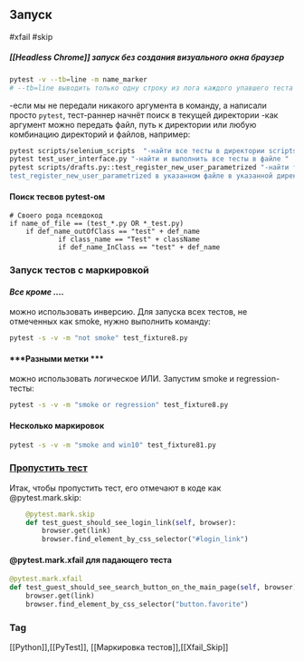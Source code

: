 ## Запуск 
#xfail #skip
##### [[Headless Chrome]] запуск без создания визуального окна браузер
```bash
pytest -v --tb=line -m name_marker
# --tb=line выводить только одну строку из лога каждого упавшего теста
```
-если мы не передали никакого аргумента в команду, а написали просто `pytest`, тест-раннер начнёт поиск в текущей директории
 -как аргумент можно передать файл, путь к директории или любую комбинацию директорий и файлов, например: 
```bash
pytest scripts/selenium_scripts  "-найти все тесты в директории scripts/selenium_scripts"
pytest test_user_interface.py "-найти и выполнить все тесты в файле "
pytest scripts/drafts.py::test_register_new_user_parametrized "-найти тест с именем
test_register_new_user_parametrized в указанном файле в указанной директории и выполнить "
```
#### Поиск тесвов pytest-ом
```
# Cвоего рода псевдокод 
if name_of_file == (test_*.py OR *_test.py)
	if def_name_outOfClass == "test" + def_name
			if class_name == "Test" + className
			if def_name_InClass == "test" + def_name
```

### Запуск тестов с маркировкой
#### ***Все кроме ....***
можно использовать инверсию. Для запуска всех тестов, не отмеченных как smoke, нужно выполнить команду:

```Bash
pytest -s -v -m "not smoke" test_fixture8.py
```
#### ***Разными метки ***
можно использовать логическое ИЛИ. Запустим smoke и regression-тесты:
```Bash
pytest -s -v -m "smoke or regression" test_fixture8.py
```
#### Несколько маркировок	
```Bash
pytest -s -v -m "smoke and win10" test_fixture81.py
```
### [ Пропустить тест](https://pytest-docs-ru.readthedocs.io/ru/latest/skipping.html)
Итак, чтобы пропустить тест, его отмечают в коде как @pytest.mark.skip:	
```Python
	@pytest.mark.skip
    def test_guest_should_see_login_link(self, browser):
        browser.get(link)
        browser.find_element_by_css_selector("#login_link")
```		
#### @pytest.mark.xfail для падающего теста
```Python	    
@pytest.mark.xfail
def test_guest_should_see_search_button_on_the_main_page(self, browser):
	browser.get(link)
	browser.find_element_by_css_selector("button.favorite")
```

### Tag
[[Python]],[[PyTest]], [[Маркировка тестов]],[[Xfail_Skip]]
